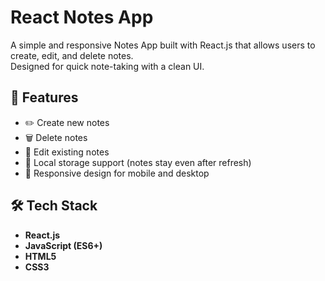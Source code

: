 # React Notes App

A simple and responsive Notes App built with React.js that allows users to create, edit, and delete notes.  
Designed for quick note-taking with a clean UI.

## 🚀 Features
- ✏️ Create new notes
- 🗑️ Delete notes
- 📄 Edit existing notes
- 💾 Local storage support (notes stay even after refresh)
- 📱 Responsive design for mobile and desktop

## 🛠️ Tech Stack
- **React.js**
- **JavaScript (ES6+)**
- **HTML5**
- **CSS3**


